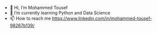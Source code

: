- 👋 Hi, I’m Mohammed Tousef
- 🌱 I’m currently learning Python and Data Science
- 📫 How to reach me https://www.linkedin.com/in/mohammed-tousef-98267b139/

<!---
tousef097/tousef097 is a ✨ special ✨ repository because its `README.md` (this file) appears on your GitHub profile.
You can click the Preview link to take a look at your changes.
--->
